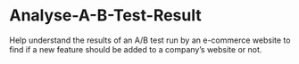 # Analyse-A-B-Test-Result
Help understand the results of an A/B test run by an e-commerce website to find if a new feature  should be added to a company’s website or not.  
